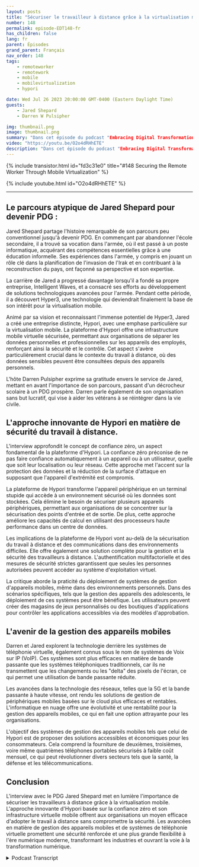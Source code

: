 ```yaml
---
layout: posts
title: "Sécuriser le travailleur à distance grâce à la virtualisation mobile."
number: 148
permalink: episode-EDT148-fr
has_children: false
lang: fr
parent: Épisodes
grand_parent: Français
nav_order: 148
tags:
    - remoteworker
    - remotework
    - mobile
    - mobilevirtualization
    - hypori

date: Wed Jul 26 2023 20:00:00 GMT-0400 (Eastern Daylight Time)
guests:
    - Jared Shepard
    - Darren W Pulsipher

img: thumbnail.png
image: thumbnail.png
summary: "Dans cet épisode du podcast "Embracing Digital Transformation", l'animateur Darren Pulsipher engage une conversation enrichissante avec l'invité spécial Jared Shepard, PDG de Hypori. L'interview porte sur le sujet crucial de la sécurisation des travailleurs à distance grâce à la virtualisation mobile. Le parcours unique de Jared Shepard, qui est passé d'un décrocheur scolaire à PDG, ajoute une dimension inspirante à la discussion."
video: "https://youtu.be/O2o4dRHhETE"
description: "Dans cet épisode du podcast "Embracing Digital Transformation", l'animateur Darren Pulsipher engage une conversation enrichissante avec l'invité spécial Jared Shepard, PDG de Hypori. L'interview porte sur le sujet crucial de la sécurisation des travailleurs à distance grâce à la virtualisation mobile. Le parcours unique de Jared Shepard, qui est passé d'un décrocheur scolaire à PDG, ajoute une dimension inspirante à la discussion."
---
```


<div>
{% include transistor.html id="fd3c31e0" title="#148 Securing the Remote Worker Through Mobile Virtualization" %}

{% include youtube.html id="O2o4dRHhETE" %}
</div>

---

## Le parcours atypique de Jared Shepard pour devenir PDG :

Jared Shepard partage l'histoire remarquable de son parcours peu conventionnel jusqu'à devenir PDG. En commençant par abandonner l'école secondaire, il a trouvé sa vocation dans l'armée, où il est passé à un poste informatique, acquérant des compétences essentielles grâce à une éducation informelle. Ses expériences dans l'armée, y compris en jouant un rôle clé dans la planification de l'invasion de l'Irak et en contribuant à la reconstruction du pays, ont façonné sa perspective et son expertise.

La carrière de Jared a progressé davantage lorsqu'il a fondé sa propre entreprise, Intelligent Waves, et a consacré ses efforts au développement de solutions technologiques avancées pour l'armée. Pendant cette période, il a découvert Hyper3, une technologie qui deviendrait finalement la base de son intérêt pour la virtualisation mobile.

Animé par sa vision et reconnaissant l'immense potentiel de Hyper3, Jared a créé une entreprise distincte, Hypori, avec une emphase particulière sur la virtualisation mobile. La plateforme d'Hypori offre une infrastructure mobile virtuelle sécurisée, permettant aux organisations de séparer les données personnelles et professionnelles sur les appareils des employés, renforçant ainsi la sécurité et le contrôle. Cet aspect s'avère particulièrement crucial dans le contexte du travail à distance, où des données sensibles peuvent être consultées depuis des appareils personnels.

L'hôte Darren Pulsipher exprime sa gratitude envers le service de Jared, mettant en avant l'importance de son parcours, passant d'un décrocheur scolaire à un PDG prospère. Darren parle également de son organisation sans but lucratif, qui vise à aider les vétérans à se réintégrer dans la vie civile.

## L'approche innovante de Hypori en matière de sécurité du travail à distance.

L'interview approfondit le concept de confiance zéro, un aspect fondamental de la plateforme d'Hypori. La confiance zéro préconise de ne pas faire confiance automatiquement à un appareil ou à un utilisateur, quelle que soit leur localisation ou leur réseau. Cette approche met l'accent sur la protection des données et la réduction de la surface d'attaque en supposant que l'appareil d'extrémité est compromis.

La plateforme de Hypori transforme l'appareil périphérique en un terminal stupide qui accède à un environnement sécurisé où les données sont stockées. Cela élimine le besoin de sécuriser plusieurs appareils périphériques, permettant aux organisations de se concentrer sur la sécurisation des points d'entrée et de sortie. De plus, cette approche améliore les capacités de calcul en utilisant des processeurs haute performance dans un centre de données.

Les implications de la plateforme de Hypori vont au-delà de la sécurisation du travail à distance et des communications dans des environnements difficiles. Elle offre également une solution complète pour la gestion et la sécurité des travailleurs à distance. L'authentification multifactorielle et des mesures de sécurité strictes garantissent que seules les personnes autorisées peuvent accéder au système d'exploitation virtuel.

La critique aborde la praticité du déploiement de systèmes de gestion d'appareils mobiles, même dans des environnements personnels. Dans des scénarios spécifiques, tels que la gestion des appareils des adolescents, le déploiement de ces systèmes peut être bénéfique. Les utilisateurs peuvent créer des magasins de jeux personnalisés ou des boutiques d'applications pour contrôler les applications accessibles via des modèles d'approbation.

## L'avenir de la gestion des appareils mobiles

Darren et Jared explorent la technologie derrière les systèmes de téléphonie virtuelle, également connus sous le nom de systèmes de Voix sur IP (VoIP). Ces systèmes sont plus efficaces en matière de bande passante que les systèmes téléphoniques traditionnels, car ils ne transmettent que les changements ou les "delta" des pixels de l'écran, ce qui permet une utilisation de bande passante réduite.

Les avancées dans la technologie des réseaux, telles que la 5G et la bande passante à haute vitesse, ont rendu les solutions de gestion de périphériques mobiles basées sur le cloud plus efficaces et rentables. L'informatique en nuage offre une évolutivité et une rentabilité pour la gestion des appareils mobiles, ce qui en fait une option attrayante pour les organisations.

L'objectif des systèmes de gestion des appareils mobiles tels que celui de Hypori est de proposer des solutions accessibles et économiques pour les consommateurs. Cela comprend la fourniture de deuxièmes, troisièmes, voire même quatrièmes téléphones portables sécurisés à faible coût mensuel, ce qui peut révolutionner divers secteurs tels que la santé, la défense et les télécommunications.

## Conclusion

L'interview avec le PDG Jared Shepard met en lumière l'importance de sécuriser les travailleurs à distance grâce à la virtualisation mobile. L'approche innovante d'Hypori basée sur la confiance zéro et son infrastructure virtuelle mobile offrent aux organisations un moyen efficace d'adopter le travail à distance sans compromettre la sécurité. Les avancées en matière de gestion des appareils mobiles et de systèmes de téléphonie virtuelle promettent une sécurité renforcée et une plus grande flexibilité à l'ère numérique moderne, transformant les industries et ouvrant la voie à la transformation numérique.



<details>
<summary> Podcast Transcript </summary>

<p></p>

</details>
